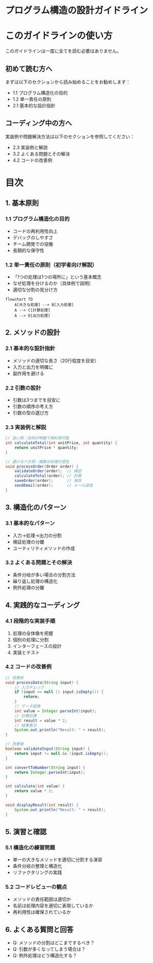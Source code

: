 # プログラム構造の設計ガイドライン

# このガイドラインの使い方

このガイドラインは一度に全てを読む必要はありません。

## 初めて読む方へ

まずは以下のセクションから読み始めることをお勧めします：

- 1.1 プログラム構造化の目的
- 1.2 単一責任の原則
- 2.1 基本的な設計指針

## コーディング中の方へ

実装例や問題解決方法は以下のセクションを参照してください：

- 2.3 実装例と解説
- 3.2 よくある問題とその解決
- 4.2 コードの改善例

# 目次

## 1. 基本原則

### 1.1 プログラム構造化の目的

- コードの再利用性向上
- デバッグのしやすさ
- チーム開発での協働
- 長期的な保守性

### 1.2 単一責任の原則（初学者向け解説）

- 「1つの処理は1つの場所に」という基本概念
- なぜ処理を分けるのか（具体例で説明）
- 適切な分割の見分け方

```mermaid
flowchart TD
    A[大きな処理] --> B[入力処理]
    A --> C[計算処理]
    A --> D[出力処理]
```

## 2. メソッドの設計

### 2.1 基本的な設計指針

- メソッドの適切な長さ（20行程度を目安）
- 入力と出力を明確に
- 副作用を避ける

### 2.2 引数の設計

- 引数は3つまでを目安に
- 引数の順序の考え方
- 引数の型の選び方

### 2.3 実装例と解説

```java
// 良い例：目的が明確で再利用可能
int calculateTotal(int unitPrice, int quantity) {
    return unitPrice * quantity;
}

// 避けるべき例：複数の処理が混在
void processOrder(Order order) {
    validateOrder(order);  // 検証
    calculateTotal(order); // 計算
    saveOrder(order);      // 保存
    sendEmail(order);      // メール送信
}
```

## 3. 構造化のパターン

### 3.1 基本的なパターン

- 入力→処理→出力の分割
- 検証処理の分離
- ユーティリティメソッドの作成

### 3.2 よくある問題とその解決

- 条件分岐が多い場合の分割方法
- 繰り返し処理の構造化
- 例外処理の分離

## 4. 実践的なコーディング

### 4.1 段階的な実装手順

1. 処理の全体像を把握
2. 個別の処理に分割
3. インターフェースの設計
4. 実装とテスト

### 4.2 コードの改善例

```java
// 改善前
void processData(String input) {
    // 入力チェック
    if (input == null || input.isEmpty()) {
        return;
    }
    // データ変換
    int value = Integer.parseInt(input);
    // 計算処理
    int result = value * 2;
    // 結果表示
    System.out.println("Result: " + result);
}

// 改善後
boolean validateInput(String input) {
    return input != null && !input.isEmpty();
}

int convertToNumber(String input) {
    return Integer.parseInt(input);
}

int calculate(int value) {
    return value * 2;
}

void displayResult(int result) {
    System.out.println("Result: " + result);
}
```

## 5. 演習と確認

### 5.1 構造化の練習問題

- 単一の大きなメソッドを適切に分割する演習
- 条件分岐の整理と構造化
- リファクタリングの実践

### 5.2 コードレビューの観点

- メソッドの責任範囲は適切か
- 名前は処理内容を適切に表現しているか
- 再利用性は確保されているか

## 6. よくある質問と回答

- Q: メソッドの分割はどこまでするべき？
- Q: 引数が多くなってしまう場合は？
- Q: 例外処理はどう構造化する？
